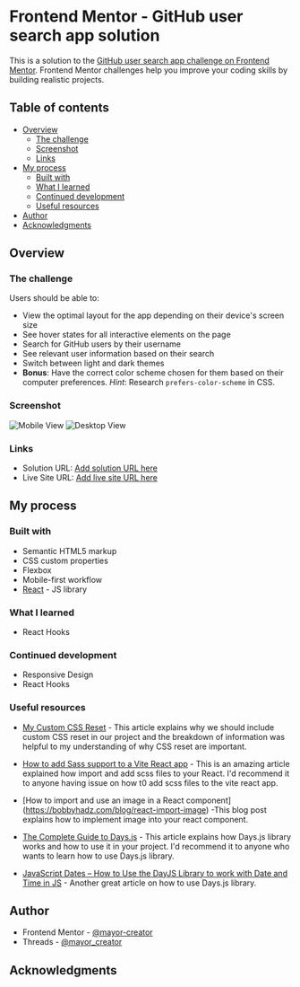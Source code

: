 # Frontend Mentor - GitHub user search app solution

This is a solution to the [GitHub user search app challenge on Frontend Mentor](https://www.frontendmentor.io/challenges/github-user-search-app-Q09YOgaH6). Frontend Mentor challenges help you improve your coding skills by building realistic projects.

## Table of contents

- [Overview](#overview)
  - [The challenge](#the-challenge)
  - [Screenshot](#screenshot)
  - [Links](#links)
- [My process](#my-process)
  - [Built with](#built-with)
  - [What I learned](#what-i-learned)
  - [Continued development](#continued-development)
  - [Useful resources](#useful-resources)
- [Author](#author)
- [Acknowledgments](#acknowledgments)

## Overview

### The challenge

Users should be able to:

- View the optimal layout for the app depending on their device's screen size
- See hover states for all interactive elements on the page
- Search for GitHub users by their username
- See relevant user information based on their search
- Switch between light and dark themes
- **Bonus**: Have the correct color scheme chosen for them based on their computer preferences. _Hint_: Research `prefers-color-scheme` in CSS.

### Screenshot

![Mobile View](./GitHubUserSearchAppMobile.png)
![Desktop View](./GitHubUserSearchAppDesktop.png)

### Links

- Solution URL: [Add solution URL here](https://your-solution-url.com)
- Live Site URL: [Add live site URL here](https://your-live-site-url.com)

## My process

### Built with

- Semantic HTML5 markup
- CSS custom properties
- Flexbox
- Mobile-first workflow
- [React](https://reactjs.org/) - JS library

### What I learned

- React Hooks

### Continued development

- Responsive Design
- React Hooks

### Useful resources

- [My Custom CSS Reset](https://www.joshwcomeau.com/css/custom-css-reset/) - This article explains why we should include custom CSS reset in our project and the breakdown of information was helpful to my understanding of why CSS reset are important.

- [How to add Sass support to a Vite React app](https://dev.to/hexcube/how-to-add-sass-support-to-a-vite-react-app-37p) - This is an amazing article explained how import and add scss files to your React. I'd recommend it to anyone having issue on how t0 add scss files to the vite react app.

- [How to import and use an image in a React component] (<https://bobbyhadz.com/blog/react-import-image>) -This blog post explains how to implement image into your react component.

- [The Complete Guide to Days.js](https://mirzaleka.medium.com/the-complete-guide-to-day-js-fb835a5d945a) - This article explains how Days.js library works and how to use it in your project. I'd recommend it to anyone who wants to learn how to use Days.js library.

- [JavaScript Dates – How to Use the DayJS Library to work with Date and Time in JS](https://www.freecodecamp.org/news/javascript-date-time-dayjs/#howtoinstallthedayjslibrary) - Another great article on how to use Days.js library.

## Author

- Frontend Mentor - [@mayor-creator](https://www.frontendmentor.io/profile/mayor-creator)
- Threads - [@mayor_creator](https://www.threads.net/@mayor_creator)

## Acknowledgments
